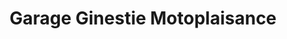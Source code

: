---
title: "Garage Ginestie Motoplaisance"
url: /excideuil/garage-ginestie-motoplaisance/
shop: Autowerkstatt
---